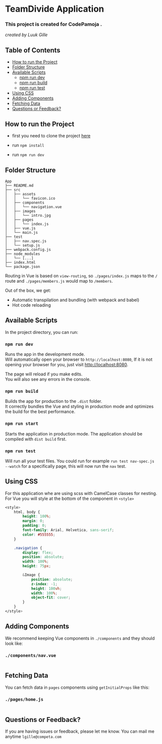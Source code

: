 
# TeamDivide Application

### This project is created for CodePamoja .
*created by Luuk Gille*

## Table of Contents


- [How to run the Project](#how-to-run-the-project)
- [Folder Structure](#folder-structure)
- [Available Scripts](#available-scripts)
  - [npm run dev](#npm-run-dev)
  - [npm run build](#npm-run-build)
  - [npm run test](#npm-run-test)
- [Using CSS](#using-css)
- [Adding Components](#adding-components)
- [Fetching Data](#fetching-data)
- [Questions or Feedback?](#questions-or-feedback)

## How to run the Project

- first you need to clone the project [here](https://git.competa.com/)

- run `npm install` 

- run `npm run dev`

## Folder Structure

```
App
├── README.md
├── src
│   ├── assets
│   │   └── favicon.ico
│   ├── components
│   │   └── navigation.vue
│   ├── images
│   │   └── intro.jpg
│   ├── pages
│   │   └── index.js
│   ├── vue.js
│   └── main.js
├── test
│   ├── nav.spec.js
│   └── setup.js
├── webpack.config.js
├── node_modules
│   └── [...]
├── index.html
└── package.json
```

Routing in Vue is based on `view-routing`, so `./pages/index.js` maps to the `/` route and
`./pages/members.js` would map to `/members`.

Out of the box, we get:

- Automatic transpilation and bundling (with webpack and babel)
- Hot code reloading


## Available Scripts

In the project directory, you can run:

### `npm run dev`

Runs the app in the development mode.<br>
Will automatically open your browser to `http://localhost:8080`,
If it is not opening your browser for you, just visit [http://localhost:8080](http://localhost:8080).

The page will reload if you make edits.<br>
You will also see any errors in the console.

### `npm run build`

Builds the app for production to the `.dist` folder.<br>
It correctly bundles the Vue and styling in production mode and optimizes the build for the best performance.

### `npm run start`

Starts the application in production mode.
The application should be compiled with `dist build` first.

### `npm run test`

Will run all your test files.
You could run for example `run test nav-spec.js --watch` for a 
specifically page, this will now run the `nav` test. 

## Using CSS

For this application whe are using scss with CamelCase classes for nesting. For Vue you will style at the bottom of the component in `<style>`

```scss
<style>
	html, body {
		height: 100%;
		margin: 0;
		padding: 0;
		font-family: Arial, Helvetica, sans-serif;
		color: #555555;
	}

	.navigation {
		display: flex;
		position: absolute;
		width: 100%;
		height: 75px;

		&Image {
			position: absolute;
			z-index: -1;
			height: 100vh;
			width: 100%;
			object-fit: cover;
		}
	}
</style>
```

## Adding Components

We recommend keeping Vue components in `./components` and they should look like:

### `./components/nav.vue`

```jsx

```

## Fetching Data

You can fetch data in `pages` components using `getInitialProps` like this:

### `./pages/home.js`

```jsx

```


## Questions or Feedback?

If you are having issues or feedback, please let me know. 
You can mail me anytime `lgille@competa.com`